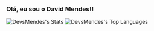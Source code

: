 ### Olá, eu sou o David Mendes!!

![DevsMendes's Stats](https://github-readme-stats.vercel.app/api?username=DevsMendes&theme=tokyonight&show_icons=true&hide_border=true&count_private=true&height=200)
![DevsMendes's Top Languages](https://github-readme-stats.vercel.app/api/top-langs/?username=DevsMendes&theme=tokyonight&show_icons=true&hide_border=true&layout=compact&height=200)

